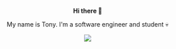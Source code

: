 <p align="center"> <b>Hi there 👋</b> </p>

<p align="center">
  My name is Tony. I'm a software engineer and student 💀 <br>
</p>

<p align="center">
  <a href="https://skillicons.dev">
    <img src="https://skillicons.dev/icons?i=git,vim,rust,cpp,unity,qt,cmake,linux,neovim,ts,postgres" />
  </a>
</p>

<!--
**Technonmad/Technonmad** is a ✨ _special_ ✨ repository because its `README.md` (this file) appears on your GitHub profile.

Here are some ideas to get you started:

- 🔭 I’m currently working on ...
- 🌱 I’m currently learning ...
- 👯 I’m looking to collaborate on ...
- 🤔 I’m looking for help with ...
- 💬 Ask me about ...
- 📫 How to reach me: ...
- 😄 Pronouns: ...
- ⚡ Fun fact: ...
-->
